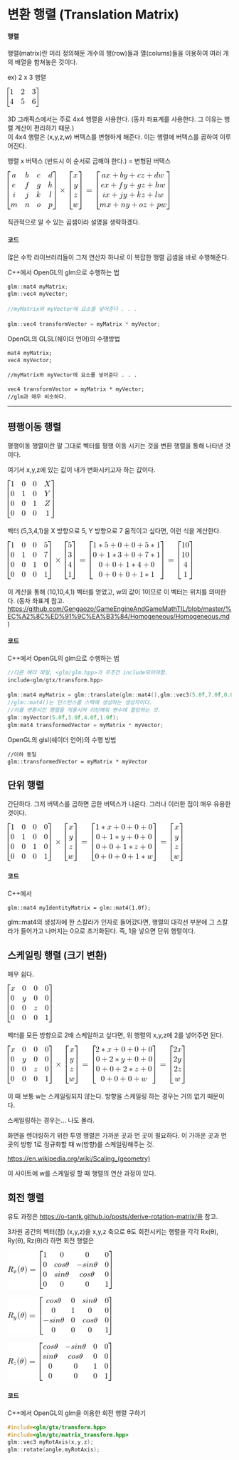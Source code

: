 # 변환 행렬 (Translation Matrix)
#### 행렬
행렬(matrix)란 미리 정의해둔 개수의 행(row)들과 열(colums)들을 이용하여 여러 개의 배열을 합쳐놓은 것이다.


ex) 2 x 3 행렬

![example matrix](images/exMatrix.png)

3D 그래픽스에서는 주로 4x4 행렬을 사용한다. (동차 좌표계를 사용한다. 그 이유는 행렬 계산이 편리하기 때문.)  
이 4x4 행렬은 (x,y,z,w) 버텍스를 변형하게 해준다. 이는 행렬에 버텍스를 곱하여 이루어진다.

행렬 x 버텍스 (반드시 이 순서로 곱해야 한다.) = 변형된 버텍스

![example matrix](images/transformMatrix.png)

직관적으로 알 수 있는 곱셈이라 설명을 생략하겠다.

#### 코드
많은 수학 라이브러리들이 그저 연산자 하나로 이 복잡한 행렬 곱셈을 바로 수행해준다.

C++에서 OpenGL의 glm으로 수행하는 법

```C++
glm::mat4 myMatrix;
glm::vec4 myVector;

//myMatrix와 myVector에 요소를 넣어준다 . . .

glm::vec4 transformVector = myMatrix * myVector;
```

OpenGL의 GLSL(쉐이더 언어)의 수행방법
```
mat4 myMatrix;
vec4 myVector;

//myMatrix와 myVector에 요소를 넣어준다 . . .

vec4 transformVector = myMatrix * myVector;
//glm과 매우 비슷하다.
```
* * *
## 평행이동 행렬
평행이동 행렬이란 말 그대로 벡터를 평행 이동 시키는 것을 변환 행렬을 통해 나타낸 것이다.

여기서 x,y,z에 있는 값이 내가 변화시키고자 하는 값이다.

![example matrix](images/translateMatrix.png)

벡터 (5,3,4,1)을 X 방향으로 5, Y 방향으로 7 움직이고 싶다면, 이런 식을 계산한다.

![example matrix](images/translateMatrixEx.png)

이 계산을 통해 (10,10,4,1) 벡터를 얻었고, w의 값이 1이므로 이 벡터는 위치를 의미한다.
(동차 좌표계 참고. https://github.com/Gengaozo/GameEngineAndGameMathTIL/blob/master/%EC%A2%8C%ED%91%9C%EA%B3%84/Homogeneous/Homogeneous.md)
#### 코드

C++에서 OpenGL의 glm으로 수행하는 법

```C++
//다른 헤더 파일, <glm/glm.hpp>가 무조건 include되어야함.
include<glm/gtx/transform.hpp>

glm::mat4 myMatrix = glm::translate(glm::mat4(),glm::vec3(5.0f,7.0f,0.0f))
//glm::mat4()는 인스턴스를 스택에 생성하는 생성자이다.
//이를 변환시킨 행렬을 적용시켜 리턴해줘 변수에 할당하는 것.
glm::myVector(5.0f,3.0f,4.0f,1.0f);
glm:mat4 transformedVector = myMatrix * myVector;
```

OpenGL의 glsl(쉐이더 언어)의 수행 방법

```
//이하 동일
glm::transformedVector = myMatrix * myVector
```

## 단위 행렬
간단하다. 그저 버텍스를 곱하면 곱한 버텍스가 나온다. 그러나 이러한 점이 매우 유용한 것이다.

![identityMatrix](images/identityMatrix.png)

#### 코드
C++에서
```
glm::mat4 myIdentityMatrix = glm::mat4(1.0f);
```

glm::mat4의 생성자에 한 스칼라가 인자로 들어갔다면, 행렬의 대각선 부분에 그 스칼라가 들어가고 나머지는 0으로 초기화된다. 즉, 1을 넣으면 단위 행렬이다.

## 스케일링 행렬 (크기 변환)
매우 쉽다.

![scalingMatrix](images/scalingMatrix.png)

벡터를 모든 방향으로 2배 스케일하고 싶다면, 위 행렬의 x,y,z에 2를 넣어주면 된다.

![scalingMatrixEx](images/scalingMatrixEx.png)

이 때 보통 w는 스케일링되지 않는다. 방향을 스케일링 하는 경우는 거의 없기 때문이다.

스케일링하는 경우는... 나도 몰라.

화면을 렌더링하기 위한 투영 행렬은 가까운 곳과 먼 곳이 필요하다. 이 가까운 곳과 먼 곳의 방향 1로 정규화할 때 w(방향)를 스케일링해주는 것.

https://en.wikipedia.org/wiki/Scaling_(geometry)

이 사이트에 w를 스케일링 할 때 행렬의 연산 과정이 있다.
## 회전 행렬
유도 과정은 https://o-tantk.github.io/posts/derive-rotation-matrix/을 참고.

3차원 공간의 벡터(점) (x,y,z)을 x,y,z 축으로 θ도 회전시키는 행렬을 각각 Rx(θ), Ry(θ), Rz(θ)라 하면 회전 행렬은

![Rx](images/Rx.png)

![Ry](images/Ry.png)

![Rz](images/Rz.png)

#### 코드
C++에서 OpenGL의 glm을 이용한 회전 행렬 구하기
```C++
#include<glm/gtx/transform.hpp>
#include<glm/gtc/matrix_transform.hpp>
glm::vec3 myRotAxis(x,y,z);
glm::rotate(angle,myRotAxis);
```
